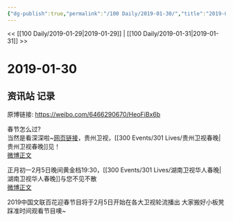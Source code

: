 ```yaml
---
{"dg-publish":true,"permalink":"/100 Daily/2019-01-30/","title":"2019-01-30","created":"2022-12-22T13:41:01.000+08:00","updated":"2023-01-09T17:24:43.931+08:00"}
---
```



<< [[100 Daily/2019-01-29\|2019-01-29]] | [[100 Daily/2019-01-31\|2019-01-31]] >>

# 2019-01-30

## 资讯站 记录

原博链接: https://weibo.com/6466290670/HeoFiBx6b

春节怎么过?  
当然是看深深啦~[网页链接](https://t.cn/EtWRiSz)，贵州卫视，[[300 Events/301 Lives/贵州卫视春晚\|贵州卫视春晚]]见！  
[微博正文](https://m.weibo.cn/6466290670/4334228881219537)

正月初一2月5日晚间黄金档19:30，[[300 Events/301 Lives/湖南卫视华人春晚\|湖南卫视华人春晚]]与您不见不散  
[微博正文](https://m.weibo.cn/6466290670/4334257176508453)

2019中国文联百花迎春节目将于2月5日开始在各大卫视轮流播出 大家搬好小板凳踩准时间观看节目噢~
